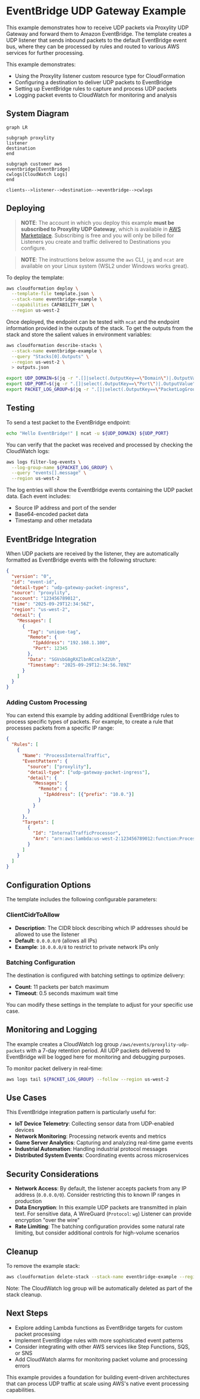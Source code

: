 # EventBridge UDP Gateway Example

This example demonstrates how to receive UDP packets via Proxylity UDP Gateway and forward them to Amazon EventBridge. The template creates a UDP listener that sends inbound packets to the default EventBridge event bus, where they can be processed by rules and routed to various AWS services for further processing.

This example demonstrates:

* Using the Proxylity listener custom resource type for CloudFormation
* Configuring a destination to deliver UDP packets to EventBridge
* Setting up EventBridge rules to capture and process UDP packets
* Logging packet events to CloudWatch for monitoring and analysis

## System Diagram

```mermaid
graph LR

subgraph proxylity
listener
destination
end

subgraph customer aws
eventbridge[EventBridge]
cwlogs[CloudWatch Logs]
end

clients-->listener-->destination-->eventbridge-->cwlogs
```

## Deploying

> **NOTE**: The account in which you deploy this example **must be subscribed to Proxylity UDP Gateway**, which is available in [AWS Marketplace](). Subscribing is free and you will only be billed for Listeners you create and traffic delivered to Destinations you configure.

> **NOTE**: The instructions below assume the `aws` CLI, `jq` and `ncat` are available on your Linux system (WSL2 under Windows works great).

To deploy the template:

```bash
aws cloudformation deploy \
  --template-file template.json \
  --stack-name eventbridge-example \
  --capabilities CAPABILITY_IAM \
  --region us-west-2
```

Once deployed, the endpoint can be tested with `ncat` and the endpoint information provided in the outputs of the stack. To get the outputs from the stack and store the salient values in environment variables:

```bash
aws cloudformation describe-stacks \
  --stack-name eventbridge-example \
  --query "Stacks[0].Outputs" \
  --region us-west-2 \
  > outputs.json 

export UDP_DOMAIN=$(jq -r ".[]|select(.OutputKey==\"Domain\")|.OutputValue" outputs.json)
export UDP_PORT=$(jq -r ".[]|select(.OutputKey==\"Port\")|.OutputValue" outputs.json)
export PACKET_LOG_GROUP=$(jq -r ".[]|select(.OutputKey==\"PacketLogGroup\")|.OutputValue" outputs.json)
```

## Testing

To send a test packet to the EventBridge endpoint:

```bash
echo "Hello EventBridge!" | ncat -u ${UDP_DOMAIN} ${UDP_PORT}
```

You can verify that the packet was received and processed by checking the CloudWatch logs:

```bash
aws logs filter-log-events \
  --log-group-name ${PACKET_LOG_GROUP} \
  --query "events[].message" \
  --region us-west-2
```

The log entries will show the EventBridge events containing the UDP packet data. Each event includes:

* Source IP address and port of the sender
* Base64-encoded packet data
* Timestamp and other metadata

## EventBridge Integration

When UDP packets are received by the listener, they are automatically formatted as EventBridge events with the following structure:

```json
{
  "version": "0",
  "id": "event-id",
  "detail-type": "udp-gateway-packet-ingress",
  "source": "proxylity",
  "account": "123456789012",
  "time": "2025-09-29T12:34:56Z",
  "region": "us-west-2",
  "detail": {
    "Messages": [
      {
        "Tag": "unique-tag",
        "Remote": {
          "IpAddress": "192.168.1.100",
          "Port": 12345
        },
        "Data": "SGVsbG8gRXZlbnRCcmlkZ2Uh",
        "Timestamp": "2025-09-29T12:34:56.789Z"
      }
    ]
  }
}
```

### Adding Custom Processing

You can extend this example by adding additional EventBridge rules to process specific types of packets. For example, to create a rule that processes packets from a specific IP range:

```json
{
  "Rules": [
    {
      "Name": "ProcessInternalTraffic",
      "EventPattern": {
        "source": ["proxylity"],
        "detail-type": ["udp-gateway-packet-ingress"],
        "detail": {
          "Messages": {
            "Remote": {
              "IpAddress": [{"prefix": "10.0."}]
            }
          }
        }
      },
      "Targets": [
        {
          "Id": "InternalTrafficProcessor",
          "Arn": "arn:aws:lambda:us-west-2:123456789012:function:ProcessInternalTraffic"
        }
      ]
    }
  ]
}
```

## Configuration Options

The template includes the following configurable parameters:

### ClientCidrToAllow
* **Description**: The CIDR block describing which IP addresses should be allowed to use the listener
* **Default**: `0.0.0.0/0` (allows all IPs)
* **Example**: `10.0.0.0/8` to restrict to private network IPs only

### Batching Configuration
The destination is configured with batching settings to optimize delivery:
* **Count**: 11 packets per batch maximum
* **Timeout**: 0.5 seconds maximum wait time

You can modify these settings in the template to adjust for your specific use case.

## Monitoring and Logging

The example creates a CloudWatch log group `/aws/events/proxylity-udp-packets` with a 7-day retention period. All UDP packets delivered to EventBridge will be logged here for monitoring and debugging purposes.

To monitor packet delivery in real-time:

```bash
aws logs tail ${PACKET_LOG_GROUP} --follow --region us-west-2
```

## Use Cases

This EventBridge integration pattern is particularly useful for:

* **IoT Device Telemetry**: Collecting sensor data from UDP-enabled devices
* **Network Monitoring**: Processing network events and metrics
* **Game Server Analytics**: Capturing and analyzing real-time game events
* **Industrial Automation**: Handling industrial protocol messages
* **Distributed System Events**: Coordinating events across microservices

## Security Considerations

* **Network Access**: By default, the listener accepts packets from any IP address (`0.0.0.0/0`). Consider restricting this to known IP ranges in production
* **Data Encryption**: In this example UDP packets are transmitted in plain text. For sensitive data, A WireGuard (`Protocol`: `wg`) Listener can provide encryption "over the wire" 
* **Rate Limiting**: The batching configuration provides some natural rate limiting, but consider additional controls for high-volume scenarios

## Cleanup

To remove the example stack:

```bash
aws cloudformation delete-stack --stack-name eventbridge-example --region us-west-2
```

Note: The CloudWatch log group will be automatically deleted as part of the stack cleanup.

## Next Steps

* Explore adding Lambda functions as EventBridge targets for custom packet processing
* Implement EventBridge rules with more sophisticated event patterns
* Consider integrating with other AWS services like Step Functions, SQS, or SNS
* Add CloudWatch alarms for monitoring packet volume and processing errors

This example provides a foundation for building event-driven architectures that can process UDP traffic at scale using AWS's native event processing capabilities.
